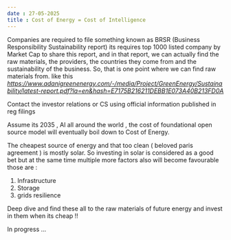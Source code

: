 ```yaml
---
date : 27-05-2025
title : Cost of Energy = Cost of Intelligence   
---
```


Companies are required to file something known as BRSR (Business Responsibility Sustainability report) its requires top 1000 listed company by Market Cap to share this report, and in that report, we can actually find the raw materials, the providers, the countries they come from and the sustainability of the business. So, that is one point where we can find raw materials from.
like this *https://www.adanigreenenergy.com/-/media/Project/GreenEnergy/Sustainability/latest-report.pdf?la=en&hash=E7175B216211DEBB1E073A40B213FD0A*

Contact the investor relations or CS using official information published in reg filings 

Assume its 2035 , AI all around the world , the cost of foundational open source model will eventually boil down to Cost of Energy.


The cheapest source of energy and that too clean ( beloved paris agreement ) is mostly solar. So investing in solar is considered as a good bet but at the same time multiple more factors also will become favourable those are : 

1. Infrastructure 
2. Storage 
3. grids resilience


Deep dive and find these all to the raw materials of future energy and invest in them when its cheap !! 

In progress ...  

